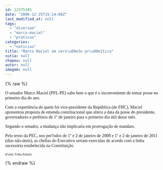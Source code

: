 ```yaml
---
id: 12375345
date: "2006-12-25T15:14:00Z"
last_modified_at: null
tags:
  - "diversao"
  - "marco-maciel"
  - "praticas"
categories:
  - "noticias"
title: "Marco Maciel em vers\u00e3o pr\u00e1tica"
sutia: null
chapeu: null
autor: null
imagem: null
---
```

{% raw %}
<p><P><FONT face=Verdana>O senador Marco Maciel (PFL-PE) sabe bem o que é o inconveniente de tomar posse no primeiro dia do ano.</FONT></P></p>
<p><P><FONT face=Verdana>Com a experiência de quem foi vice-presidente da República (de FHC), Maciel </FONT><FONT face=Verdana>apresentou proposta de emenda constitucional que altera a data da posse do presidente, governadores e prefeitos de 1º de janeiro para o primeiro dia útil desse mês.&nbsp;</FONT></P></p>
<p><P><FONT face=Verdana>Segundo o senador,&nbsp;a mudança não implicaria em prorrogação de mandato. </FONT></P></p>
<p><P><FONT face=Verdana>Pelo texto da PEC, nos per?odos de 1º e 2 de janeiro de 2008 e 1º e 2 de janeiro de 2011 (dias não-úteis), as chefias do Executivo seriam exercidas de acordo com a linha sucessória estabelecida na Constituição.</FONT></P></p>
<p><P><FONT face=Verdana><FONT size=1>(Fonte: Folha Painel)</FONT></FONT></P> </p>
{% endraw %}
